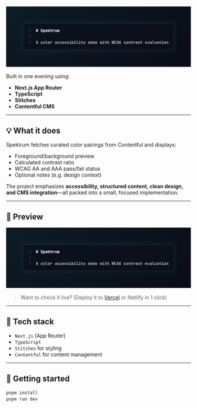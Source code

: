 ![Spektrum. A tiny, purposeful demo site to visualize and evaluate color accessibility using WCAG contrast ratio standards.](./public/og-image.png)

Built in one evening using:

- **Next.js App Router**
- **TypeScript**
- **Stitches**
- **Contentful CMS**

---

## 💡 What it does

Spektrum fetches curated color pairings from Contentful and displays:

- Foreground/background preview
- Calculated contrast ratio
- WCAG AA and AAA pass/fail status
- Optional notes (e.g. design context)

The project emphasizes **accessibility, structured content, clean design, and CMS integration**—all packed into a small, focused implementation.

---

## 📸 Preview

![Spektrum UI preview](public/og-image.png)

> Want to check it live? (Deploy it to [Vercel](https://vercel.com) or Netlify in 1 click)

---

## 🧪 Tech stack

- `Next.js` (App Router)
- `TypeScript`
- `Stitches` for styling
- `Contentful` for content management

---

## 🚀 Getting started

```bash
pnpm install
pnpm run dev